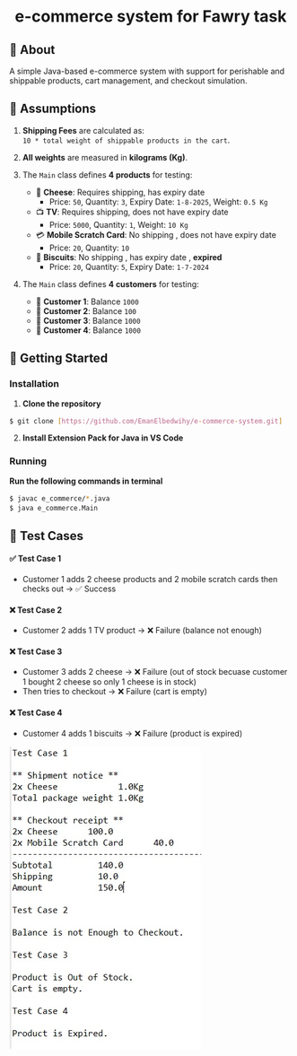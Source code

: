 
<h1 align='center'>e-commerce system for Fawry task</h1>


## 📙 About 
A simple Java-based e-commerce system with support for perishable and shippable products, cart management, and checkout simulation.


## 📃 Assumptions

1. **Shipping Fees** are calculated as:  
   `10 * total weight of shippable products in the cart`.

2. **All weights** are measured in **kilograms (Kg)**.

3. The `Main` class defines **4 products** for testing:
   - 🧀 **Cheese**: Requires shipping, has expiry date  
     - Price: `50`, Quantity: `3`, Expiry Date: `1-8-2025`, Weight: `0.5 Kg`
   - 📺 **TV**: Requires shipping, does not have expiry date  
     - Price: `5000`, Quantity: `1`, Weight: `10 Kg`
   - 💳 **Mobile Scratch Card**: No shipping , does not have expiry date 
     - Price: `20`, Quantity: `10`
   - 🍪 **Biscuits**: No shipping , has expiry date , **expired**  
     - Price: `20`, Quantity: `5`, Expiry Date: `1-7-2024`

4. The `Main` class defines **4 customers** for testing:
   - 👤 **Customer 1**: Balance `1000`
   - 👤 **Customer 2**: Balance `100`
   - 👤 **Customer 3**: Balance `1000`
   - 👤 **Customer 4**: Balance `1000`

    

## 🏁 Getting Started 

### Installation 

1. **Clone the repository**

```bash
$ git clone [https://github.com/EmanElbedwihy/e-commerce-system.git]
```

2. **Install Extension Pack for Java in VS Code**
   


### Running 

 **Run the following commands in terminal**

```bash
$ javac e_commerce/*.java
$ java e_commerce.Main
```



## 📃 Test Cases 

#### ✅ Test Case 1
- Customer 1 adds 2 cheese products and 2 mobile scratch cards then checks out → ✅ Success

#### ❌ Test Case 2
- Customer 2 adds 1 TV product → ❌ Failure (balance not enough)

#### ❌ Test Case 3
- Customer 3 adds 2 cheese → ❌ Failure (out of stock becuase customer 1 bought 2 cheese so only 1 cheese is in stock)
- Then tries to checkout → ❌ Failure (cart is empty)

#### ❌ Test Case 4
- Customer 4 adds 1 biscuits → ❌ Failure (product is expired)

![Test Cases](tests.jpg)
   
   




